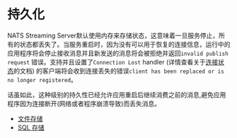 # 持久化

NATS Streaming Server默认使用内存来存储状态，这意味着一旦服务停止，所有的状态都丢失了。当服务重启时，因为没有可以用于恢复的连接信息，运行中的应用程序将会停止接收消息并且新发送的消息将会被拒绝并返回`invalid publish request` 错误。支持并且设置了`Connection Lost` handler \(详情查看关于[连接状态](https://github.com/nats-io/stan.go#connection-status)的文档\) 的客户端将会收到连接丢失的错误`client has been replaced or is no longer registered`。

话虽如此，这种级别的持久性已经允许应用重启后继续消费之前的消息,避免应用程序因为连接断开\(网络或者程序崩溃导致\)而丢失消息。



* [文件存储](file_store.md)
* [SQL 存储](sql_store.md)



